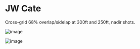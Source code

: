 # JW Cate

Cross-grid 68% overlap/sidelap at 300ft and 250ft, nadir shots.

![image](https://user-images.githubusercontent.com/1951843/190869235-f315471d-7c32-4c7c-b8c0-e55997e2c85f.png)

![image](https://user-images.githubusercontent.com/1951843/190868587-567975c4-0c34-4e2c-bf46-66543ec9d5e9.png)

